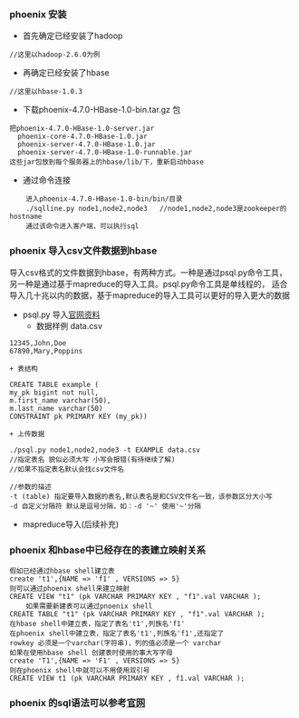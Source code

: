 ### phoenix 安装
* 首先确定已经安装了hadoop  
```
//这里以hadoop-2.6.0为例
```
* 再确定已经安装了hbase   
```
//这里以hbase-1.0.3
```
* 下载phoenix-4.7.0-HBase-1.0-bin.tar.gz 包
```
把phoenix-4.7.0-HBase-1.0-server.jar
  phoenix-core-4.7.0-HBase-1.0.jar
  phoenix-server-4.7.0-HBase-1.0.jar
  phoenix-server-4.7.0-HBase-1.0-runnable.jar
这些jar包放到每个服务器上的hbase/lib/下，重新启动hbase
```
    
* 通过命令连接
```
    进入phoenix-4.7.0-HBase-1.0-bin/bin/目录
    ./sqlline.py node1,node2,node3   //node1,node2,node3是zookeeper的hostname
    通过该命令进入客户端，可以执行sql
```
### phoenix 导入csv文件数据到hbase
导入csv格式的文件数据到hbase，有两种方式。一种是通过psql.py命令工具，
另一种是通过基于mapreduce的导入工具。psql.py命令工具是单线程的，
适合导入几十兆以内的数据，基于mapreduce的导入工具可以更好的导入更大的数据
* psql.py 导入[官网资料](http://phoenix.apache.org/bulk_dataload.html)
	+ 数据样例 data.csv
```
12345,John,Doe
67890,Mary,Poppins
```
	+ 表结构
```
CREATE TABLE example (
my_pk bigint not null,
m.first_name varchar(50),
m.last_name varchar(50) 
CONSTRAINT pk PRIMARY KEY (my_pk))
```
	+ 上传数据
```
./psql.py node1,node2,node3 -t EXAMPLE data.csv
//指定表名 貌似必须大写 小写会报错(有待继续了解)
//如果不指定表名默认会找csv文件名

//参数的描述
-t (table) 指定要导入数据的表名,默认表名是和CSV文件名一致，该参数区分大小写
-d 自定义分隔符 默认是逗号分隔，如：-d '~' 使用'~'分隔
```
* mapreduce导入(后续补充)

### phoenix 和hbase中已经存在的表建立映射关系

```
假如已经通过hbase shell建立表
create 't1',{NAME => 'f1' , VERSIONS => 5}
则可以通过phoenix shell来建立映射
CREATE VIEW "t1" (pk VARCHAR PRIMARY KEY , "f1".val VARCHAR );
    如果需要新建表可以通过pnoenix shell
CREATE TABLE "t1" (pk VARCHAR PRIMARY KEY , "f1".val VARCHAR );
在hbase shell中建立表，指定了表名't1',列族名'f1'
在phoenix shell中建立表，指定了表名't1',列族名'f1',还指定了
rowkey 必须是一个varchar(字符串)，列的值必须是一个 varchar
如果在使用hbase shell 创建表时使用的事大写字母
create 'T1',{NAME => 'F1' , VERSIONS => 5}
则在phoenix shell中就可以不用使用双引号
CREATE VIEW t1 (pk VARCHAR PRIMARY KEY , f1.val VARCHAR );
```

### phoenix 的sql语法可以参考[官网](http://phoenix.apache.org/language/index.html)


    
    